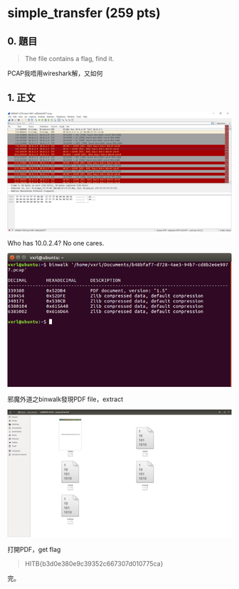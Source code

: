 # simple_transfer (259 pts)

## 0. 題目
> The file contains a flag, find it.


PCAP我唔用wireshark解，又如何


## 1. 正文

![](pic/01.PNG)

Who has 10.0.2.4? No one cares.

![](pic/02.png)

邪魔外道之binwalk發現PDF file，extract

![](pic/03.png)

打開PDF，get flag
> HITB{b3d0e380e9c39352c667307d010775ca}

完。